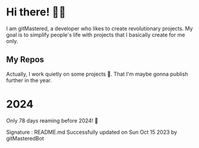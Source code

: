 
# Hi there! 🙋‍♂️
I am gitMastered, a developer who likes to create revolutionary projects.
My goal is to simplify people's life with projects that I basically create for me only.

## My Repos
Actually, I work quietly on some projects 👀. That I'm maybe gonna publish further in the year.

# 2024
Only 78 days reaming before 2024! 🙌

Signature : README.md Successfully updated on Sun Oct 15 2023 by gitMasteredBot

